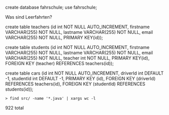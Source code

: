 create database fahrschule;
use fahrschule;


Was sind Leerfahrten?

create table teachers (id int NOT NULL AUTO_INCREMENT, firstname VARCHAR(255) NOT NULL, 
lastname VARCHAR(255) NOT NULL, email VARCHAR(255) NOT NULL, PRIMARY KEY(id));

create table students (id int NOT NULL AUTO_INCREMENT,
firstname VARCHAR(255) NOT NULL, lastname VARCHAR(255) NOT NULL,
email VARCHAR(255) NOT NULL, teacher int NOT NULL, PRIMARY KEY(id),
FOREIGN KEY (teacher) REFERENCES teachers(id));

create table cars (id int NOT NULL AUTO_INCREMENT, driverId int DEFAULT -1, studentId int DEFAULT -1,
                    PRIMARY KEY (id), 
                    FOREIGN KEY (driverId) REFERENCES teachers(id),
                    FOREIGN KEY (studentId) REFERENCES students(id));         
                    
                    
                    
```
> find src/ -name '*.java' | xargs wc -l
```

922 total

